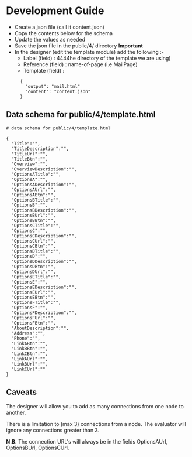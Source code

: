 # Development Guide

- Create a json file (call it content.json)
- Copy the contents below for the schema
- Update the values as needed
- Save the json file in the public/4/ directory **Important**
- In the designer (edit the template module) add the following :-
  -  Label (field)      : 4444he directory of the template we are using)
  -  Reference (field) : name-of-page (i.e MailPage)
  -  Template (field)  : 
  ``` 
    {
      "output": "mail.html" 
      "content": "content.json" 
    }
  ```

## Data schema for public/4/template.html


```
# data schema for public/4/template.html 

{
  "Title":"",
  "TitleDescription":"",
  "TitleUrl":"",
  "TitleBtn":"",
  "Overview":"",
  "OverviewDescription":"",
  "OptionsATitle":"",
  "OptionsA":"",
  "OptionsADescription":"",
  "OptionsAUrl":"",
  "OptionsABtn":"",
  "OptionsBTitle":"",
  "OptionsB":"",
  "OptionsBDescription":"",
  "OptionsBUrl":"",
  "OptionsBBtn":"",
  "OptionsCTitle":"",
  "OptionsC":"",
  "OptionsCDescription":"",
  "OptionsCUrl":"",
  "OptionsCBtn":"",
  "OptionsDTitle":"",
  "OptionsD":"",
  "OptionsDDescription":"",
  "OptionsDBtn":"",
  "OptionsDUrl":"",
  "OptionsETitle":"",
  "OptionsE":"",
  "OptionsEDescription":"",
  "OptionsEUrl":"",
  "OptionsEBtn":"",
  "OptionsFTitle":"",
  "OptionsF":"",
  "OptionsFDescription":"",
  "OptionsFUrl":"",
  "OptionsFBtn":"",
  "AboutDescription":"",
  "Address":"",
  "Phone":"",
  "LinkABtn":"",
  "LinkBBtn":"",
  "LinkCBtn":"",
  "LinkAUrl":"",
  "LinkBUrl":"",
  "LinkCUrl":""
}

```  
## Caveats
The designer will allow you to add as many connections from one node to another.

There is a limitation to (max 3) connections from a node. The evaluator will ignore any connections greater than 3.

**N.B.** The connection URL's will always be in the fields OptionsAUrl, OptionsBUrl, OptionsCUrl.

